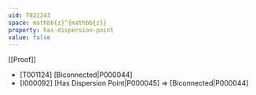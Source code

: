 ```yaml
---
uid: T021243
space: mathbb{z}^{mathbb{z}}
property: has-dispersion-point
value: false
---
```

[[Proof]]

* [T001124] [Biconnected|P000044]
* [I000092] [Has Dispersion Point|P000045] => [Biconnected|P000044]


